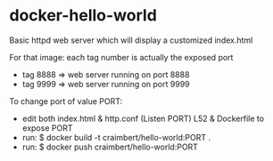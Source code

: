 # docker-hello-world
Basic httpd web server which will display a customized index.html

For that image: each tag number is actually the exposed port
- tag 8888 => web server running on port 8888
- tag 9999 => web server running on port 9999

To change port of value PORT:
- edit both index.html & http.conf (Listen PORT) L52 & Dockerfile to expose PORT
- run: $ docker build -t craimbert/hello-world:PORT .
- run: $ docker push craimbert/hello-world:PORT
